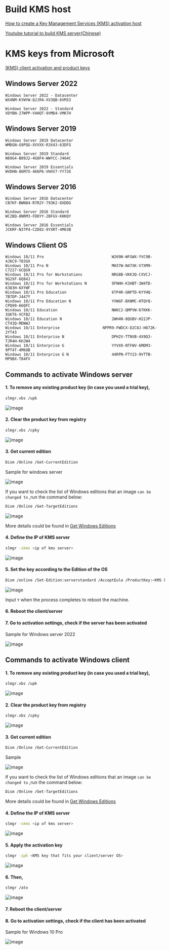# Build KMS host
[How to create a Key Management Services (KMS) activation host](https://learn.microsoft.com/en-us/windows-server/get-started/kms-create-host)

[Youtube tutorial to build KMS server(Chinese)](https://www.youtube.com/watch?v=L1YNqxhZBp0)

# KMS keys from Microsoft

[(KMS) client activation and product keys](https://learn.microsoft.com/en-us/windows-server/get-started/kms-client-activation-keys)


## Windows Server 2022
```
Windows Server 2022 - Datacenter
WX4NM-KYWYW-QJJR4-XV3QB-6VM33
```
```
Windows Server 2022 - Standard	
VDYBN-27WPP-V4HQT-9VMD4-VMK7H
```


## Windows Server 2019
```
Windows Server 2019 Datacenter
WMDGN-G9PQG-XVVXX-R3X43-63DFG
```
```
Windows Server 2019 Standard
N69G4-B89J2-4G8F4-WWYCC-J464C
```
```
Windows Server 2019 Essentials
WVDHN-86M7X-466P6-VHXV7-YY726
```


## Windows Server 2016
```
Windows Server 2016 Datacenter
CB7KF-BWN84-R7R2Y-793K2-8XDDG
```
```
Windows Server 2016 Standard
WC2BQ-8NRM3-FDDYY-2BFGV-KHKQY
```
```
Windows Server 2016 Essentials
JCKRF-N37P4-C2D82-9YXRT-4M63B
```

## Windows Client OS
```
Windows 10/11 Pro                              W269N-WFGWX-YVC9B-4J6C9-T83GX
Windows 10/11 Pro N                            MH37W-N47XK-V7XM9-C7227-GCQG9
Windows 10/11 Pro for Workstations             NRG8B-VKK3Q-CXVCJ-9G2XF-6Q84J
Windows 10/11 Pro for Workstations N	       9FNHH-K3HBT-3W4TD-6383H-6XYWF
Windows 10/11 Pro Education                    6TP4R-GNPTD-KYYHQ-7B7DP-J447Y
Windows 10/11 Pro Education N                  YVWGF-BXNMC-HTQYQ-CPQ99-66QFC
Windows 10/11 Education                        NW6C2-QMPVW-D7KKK-3GKT6-VCFB2
Windows 10/11 Education N                      2WH4N-8QGBV-H22JP-CT43Q-MDWWJ
Windows 10/11 Enterprise	               NPPR9-FWDCX-D2C8J-H872K-2YT43
Windows 10/11 Enterprise N                     DPH2V-TTNVB-4X9Q3-TJR4H-KHJW4
Windows 10/11 Enterprise G                     YYVX9-NTFWV-6MDM3-9PT4T-4M68B
Windows 10/11 Enterprise G N                   44RPN-FTY23-9VTTB-MP9BX-T84FV
```


## Commands to activate Windows server
#### 1. To remove any existing product key (in case you used a trial key),
```sh
slmgr.vbs /upk
```
![image](https://user-images.githubusercontent.com/96930989/211156590-1ae96886-697a-443b-9e45-394b5b105b6d.png)

#### 2. Clear the product key from registry
```sh
slmgr.vbs /cpky
```
![image](https://user-images.githubusercontent.com/96930989/211155694-b4d51e6b-66a1-456a-9937-48bff4104086.png)

#### 3. Get current edition
```sh
Dism /Online /Get-CurrentEdition
```

Sample for windows server

![image](https://user-images.githubusercontent.com/96930989/210148047-fddc4de4-0faf-462e-872c-1fbf7b47e5ce.png)

If you want to check the list of Windows editions that an image `can be changed to` ,run the command below:
```sh
Dism /Online /Get-TargetEditions
```
![image](https://user-images.githubusercontent.com/96930989/211176560-e1e9edd3-d168-4b29-8332-3e30927eb38e.png)

More details could be found in [Get Windows Editions](https://learn.microsoft.com/en-us/windows-hardware/manufacture/desktop/dism-windows-edition-servicing-command-line-options?view=windows-11#get-currentedition)

#### 4. Define the IP of KMS server
```sh
slmgr -skms <ip of kms server>
```
![image](https://user-images.githubusercontent.com/96930989/211155820-5e4cb75e-bb30-4942-9589-999418c11d2d.png)

#### 5. Set the key according to the Edition of the OS

```sh
Dism /online /Set-Edition:serverstandard /AcceptEula /ProductKey:<KMS key that fits your client/server OS> 
```
![image](https://user-images.githubusercontent.com/96930989/211155975-ca5c1416-9fda-4e36-b8d3-5534e440385f.png)

Input `Y` when the process completes to reboot the machine.

#### 6. Reboot the client/server
#### 7. Go to activation settings, check if the server has been activated

Sample for Windows server 2022

![image](https://user-images.githubusercontent.com/96930989/211156234-6706cb20-9637-407b-85bc-84538e36a8f3.png)



## Commands to activate Windows client

#### 1. To remove any existing product key (in case you used a trial key),
```sh
slmgr.vbs /upk
```
![image](https://user-images.githubusercontent.com/96930989/211156590-1ae96886-697a-443b-9e45-394b5b105b6d.png)

#### 2. Clear the product key from registry
```sh
slmgr.vbs /cpky
```
![image](https://user-images.githubusercontent.com/96930989/211155694-b4d51e6b-66a1-456a-9937-48bff4104086.png)

#### 3. Get current edition
```sh
Dism /Online /Get-CurrentEdition
```

Sample

![image](https://user-images.githubusercontent.com/96930989/211156625-06efea65-c550-4360-9d61-d17ceb1fb5c2.png)

    
If you want to check the list of Windows editions that an image `can be changed to` ,run the command below:
```sh
Dism /Online /Get-TargetEditions
```

More details could be found in [Get Windows Editions](https://learn.microsoft.com/en-us/windows-hardware/manufacture/desktop/dism-windows-edition-servicing-command-line-options?view=windows-11#get-currentedition)


#### 4. Define the IP of KMS server
```sh
slmgr -skms <ip of kms server>
```
![image](https://user-images.githubusercontent.com/96930989/211155820-5e4cb75e-bb30-4942-9589-999418c11d2d.png)

#### 5. Apply the activation key
```sh
slmgr -ipk <KMS key that fits your client/server OS>
```
![image](https://user-images.githubusercontent.com/96930989/211156865-e1e1baed-0e2b-4e82-84cc-cca645fb3bd0.png)


#### 6. Then,
```sh
slmgr /ato
```
![image](https://user-images.githubusercontent.com/96930989/211157009-95e99508-a975-4046-a338-3230c7d8801b.png)

#### 7. Reboot the client/server
#### 8. Go to activation settings, check if the client has been activated

Sample for Windows 10 Pro

![image](https://user-images.githubusercontent.com/96930989/211157076-d251602e-34b6-4e16-9fb0-6abd3556ee64.png)

